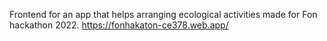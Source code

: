 Frontend for an app that helps arranging ecological activities made for Fon hackathon 2022.
https://fonhakaton-ce378.web.app/